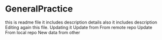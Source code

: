 # GeneralPractice
this is readme file
it includes description details also
it includes description
Editing again this file. Updating it
Update from From remote repo
Update From local repo
New data from other
